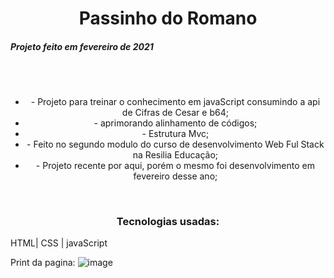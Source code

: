 <h1 align="center"> Passinho do Romano </h1>
<h5>Projeto feito em fevereiro de 2021</h5>
<br>
<br>
<ul align="center" list-style="none">
<li>- Projeto para treinar o conhecimento em javaScript consumindo a  api  de Cifras de Cesar e b64;</li>
<li>- aprimorando alinhamento de códigos;</li>
<li>- Estrutura Mvc;</li>
<li>- Feito no segundo modulo do curso de desenvolvimento Web Ful Stack na Resilia Educação;</li></li>
<li>- Projeto recente por aqui, porém o mesmo foi desenvolvimento em fevereiro desse ano;</li>
</ul>
<br>
<h3 align="center">Tecnologias usadas:</h3>
HTML| CSS | javaScript

Print da pagina:
![image](https://user-images.githubusercontent.com/96242187/179098493-dce6aaf9-ae8e-4c95-ad52-185db9a15a38.png)

